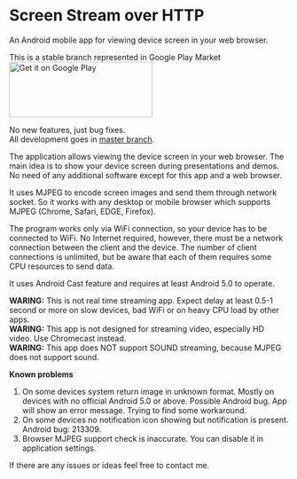 # Screen Stream over HTTP
An Android mobile app for viewing device screen in your web browser.

This is a stable branch represented in Google Play Market<br>
<a href='https://play.google.com/store/apps/details?id=info.dvkr.screenstream&pcampaignid=MKT-Other-global-all-co-prtnr-py-PartBadge-Mar2515-1'><img height="100" width="258" alt='Get it on Google Play' src='https://play.google.com/intl/en_us/badges/images/generic/en_badge_web_generic.png'/></a> 

No new features, just bug fixes.<br>
All development goes in [master branch](https://github.com/dkrivoruchko/ScreenStream).

The application allows viewing the device screen in your web browser.
The main idea is to show your device screen during presentations and demos.
No need of any additional software except for this app and a web browser.

It uses MJPEG to encode screen images and send them through network socket. So it works with any desktop or mobile browser which supports MJPEG (Chrome, Safari, EDGE, Firefox).

The program works only via WiFi connection, so your device has to be connected to WiFi. No Internet required, however, there must be a network connection between the client and the device.
The number of client connections is unlimited, but be aware that each of them requires some CPU resources to send data.  

It uses Android Cast feature and requires at least Android 5.0 to operate.

**WARING:** This is not real time streaming app. Expect delay at least 0.5-1 second or more on slow devices, bad WiFi or on heavy CPU load by other apps.<br>
**WARING:** This app is not designed for streaming video, especially HD video. Use Chromecast instead.<br>
**WARING:** This app does NOT support SOUND streaming, because MJPEG does not support sound.

**Known problems**
1. On some devices system return image in unknown format. Mostly on devices with no official Android 5.0 or above. Possible Android bug. App will show an error message. Trying to find some workaround.
2. On some devices no notification icon showing but notification is present. Android bug: 213309.
3. Browser MJPEG support check is inaccurate. You can disable it in application settings.

If there are any issues or ideas feel free to contact me.